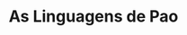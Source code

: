 ---
Numero: 363
title: As Linguagens de Pao
Autor: Jack Vance
Co-autor: 
Ano-de-Publicacao: 1987
Titulo-original: The Languages of Pao
Tradutor: Raul de Sousa Machado
Co-tradutor: 
Ano-de-edicao: 1958
alias: Jack-Vance
Autor2-alias: 
Tradutor1-alias: Raul-de-Sousa-Machado
Tradutor2-alias: 
Titulo-link: 363-As-Linguagens-de-Pao
Capa: 
pags: 
Capa-link: 
---